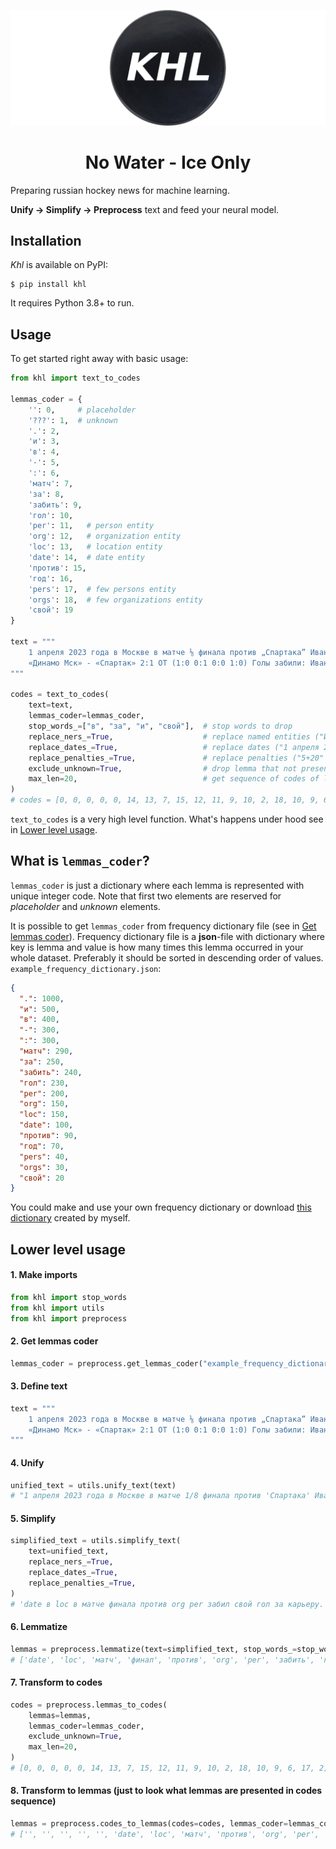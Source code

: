 ![Khl Logo](https://raw.githubusercontent.com/Rishat-F/khl/master/data/logo.png)

<h1 align="center">No Water - Ice Only</h1>

Preparing russian hockey news for machine learning.

**Unify -> Simplify -> Preprocess** text and feed your neural model.

## Installation

*Khl* is available on PyPI:

```console
$ pip install khl
```
It requires Python 3.8+ to run.

## Usage

To get started right away with basic usage:

```python
from khl import text_to_codes

lemmas_coder = {
    '': 0,     # placeholder
    '???': 1,  # unknown
    '.': 2,
    'и': 3,
    'в': 4,
    '-': 5,
    ':': 6,
    'матч': 7,
    'за': 8,
    'забить': 9,
    'гол': 10,
    'per': 11,   # person entity
    'org': 12,   # organization entity
    'loc': 13,   # location entity
    'date': 14,  # date entity
    'против': 15,
    'год': 16,
    'pers': 17,  # few persons entity
    'orgs': 18,  # few organizations entity
    'свой': 19
}

text = """
    1 апреля 2023 года в Москве в матче ⅛ финала против „Спартака” Иван Иванов забил свой 100—й гол за карьеру.
    «Динамо Мск» - «Спартак» 2:1 ОТ (1:0 0:1 0:0 1:0) Голы забили: Иванов, Петров и Сидоров.
"""

codes = text_to_codes(
    text=text,
    lemmas_coder=lemmas_coder,
    stop_words_=["в", "за", "и", "свой"],  # stop words to drop
    replace_ners_=True,                    # replace named entities ("Иван Иванов" -> "per", "Спартак" -> "org", "Москва" -> "loc")
    replace_dates_=True,                   # replace dates ("1 апреля 2023 года" -> "date")
    replace_penalties_=True,               # replace penalties ("5+20" -> "pen")
    exclude_unknown=True,                  # drop lemma that not presented in lemmas_coder
    max_len=20,                            # get sequence of codes of length 20
)
# codes = [0, 0, 0, 0, 0, 14, 13, 7, 15, 12, 11, 9, 10, 2, 18, 10, 9, 6, 17, 2]
```

```text_to_codes``` is a very high level function. What's happens under hood see in [Lower level usage](#lower-level-usage).

## What is `lemmas_coder`?
`lemmas_coder` is just a dictionary where each lemma is represented with unique integer code.
Note that first two elements are reserved for *placeholder* and *unknown* elements.

It is possible to get `lemmas_coder` from frequency dictionary file (see in [Get lemmas coder](#2-get-lemmas-coder)).
Frequency dictionary file is a **json**-file with dictionary where key is lemma and value is how many times this lemma occurred in your whole dataset.
Preferably it should be sorted in descending order of values.  
`example_frequency_dictionary.json`:

```json
{
  ".": 1000,
  "и": 500,
  "в": 400,
  "-": 300,
  ":": 300,
  "матч": 290,
  "за": 250,
  "забить": 240,
  "гол": 230,
  "per": 200,
  "org": 150,
  "loc": 150,
  "date": 100,
  "против": 90,
  "год": 70,
  "pers": 40,
  "orgs": 30,
  "свой": 20
}
```

You could make and use your own frequency dictionary or download [this dictionary](https://github.com/Rishat-F/khl/blob/master/data/frequency_dictionary.json) created by myself.

## Lower level usage<a id="lower-level-usage"></a>

#### 1. Make imports
```python
from khl import stop_words
from khl import utils
from khl import preprocess
```

#### 2. Get lemmas coder<a id="2-get-lemmas-coder"></a>
```python
lemmas_coder = preprocess.get_lemmas_coder("example_frequency_dictionary.json")
```

#### 3. Define text
```python
text = """
    1 апреля 2023 года в Москве в матче ⅛ финала против „Спартака” Иван Иванов забил свой 100—й гол за карьеру.
    «Динамо Мск» - «Спартак» 2:1 ОТ (1:0 0:1 0:0 1:0) Голы забили: Иванов, Петров и Сидоров.
"""
```

#### 4. Unify
```python
unified_text = utils.unify_text(text)
# "1 апреля 2023 года в Москве в матче 1/8 финала против 'Спартака' Иван Иванов забил свой 100-й гол за карьеру. 'Динамо Мск' - 'Спартак' 2:1 ОТ (1:0 0:1 0:0 1:0) Голы забили: Иванов, Петров и Сидоров."
```

#### 5. Simplify
```python
simplified_text = utils.simplify_text(
    text=unified_text,
    replace_ners_=True,
    replace_dates_=True,
    replace_penalties_=True,
)
# 'date в loc в матче финала против org per забил свой гол за карьеру. org org Голы забили: per per и per.'
```

#### 6. Lemmatize
```python
lemmas = preprocess.lemmatize(text=simplified_text, stop_words_=stop_words)
# ['date', 'loc', 'матч', 'финал', 'против', 'org', 'per', 'забить', 'гол', 'карьера', '.', 'orgs', 'гол', 'забить', ':', 'pers', '.']
```

#### 7. Transform to codes
```python
codes = preprocess.lemmas_to_codes(
    lemmas=lemmas,
    lemmas_coder=lemmas_coder,
    exclude_unknown=True,
    max_len=20,
)
# [0, 0, 0, 0, 0, 14, 13, 7, 15, 12, 11, 9, 10, 2, 18, 10, 9, 6, 17, 2]
```

#### 8. Transform to lemmas (just to look what lemmas are presented in codes sequence)
```python
lemmas = preprocess.codes_to_lemmas(codes=codes, lemmas_coder=lemmas_coder)
# ['', '', '', '', '', 'date', 'loc', 'матч', 'против', 'org', 'per', 'забить', 'гол', '.', 'orgs', 'гол', 'забить', ':', 'pers', '.']
```
